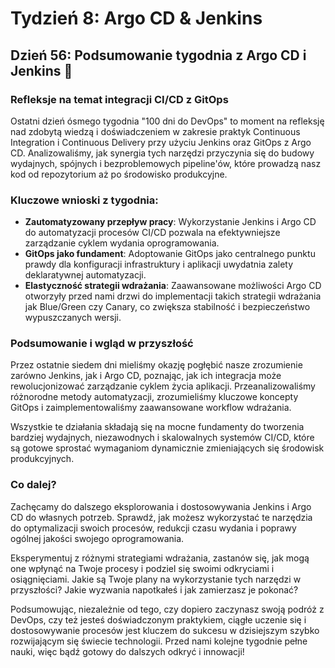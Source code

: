 # Tydzień 8: Argo CD & Jenkins

## Dzień 56: Podsumowanie tygodnia z Argo CD i Jenkins 🔄

### Refleksje na temat integracji CI/CD z GitOps
Ostatni dzień ósmego tygodnia "100 dni do DevOps" to moment na refleksję nad zdobytą wiedzą i doświadczeniem w zakresie praktyk Continuous Integration i Continuous Delivery przy użyciu Jenkins oraz GitOps z Argo CD. Analizowaliśmy, jak synergia tych narzędzi przyczynia się do budowy wydajnych, spójnych i bezproblemowych pipeline'ów, które prowadzą nasz kod od repozytorium aż po środowisko produkcyjne.

### Kluczowe wnioski z tygodnia:
- **Zautomatyzowany przepływ pracy**: Wykorzystanie Jenkins i Argo CD do automatyzacji procesów CI/CD pozwala na efektywniejsze zarządzanie cyklem wydania oprogramowania.
- **GitOps jako fundament**: Adoptowanie GitOps jako centralnego punktu prawdy dla konfiguracji infrastruktury i aplikacji uwydatnia zalety deklaratywnej automatyzacji.
- **Elastyczność strategii wdrażania**: Zaawansowane możliwości Argo CD otworzyły przed nami drzwi do implementacji takich strategii wdrażania jak Blue/Green czy Canary, co zwiększa stabilność i bezpieczeństwo wypuszczanych wersji.

### Podsumowanie i wgląd w przyszłość
Przez ostatnie siedem dni mieliśmy okazję pogłębić nasze zrozumienie zarówno Jenkins, jak i Argo CD, poznając, jak ich integracja może rewolucjonizować zarządzanie cyklem życia aplikacji. Przeanalizowaliśmy różnorodne metody automatyzacji, zrozumieliśmy kluczowe koncepty GitOps i zaimplementowaliśmy zaawansowane workflow wdrażania.

Wszystkie te działania składają się na mocne fundamenty do tworzenia bardziej wydajnych, niezawodnych i skalowalnych systemów CI/CD, które są gotowe sprostać wymaganiom dynamicznie zmieniających się środowisk produkcyjnych.

### Co dalej?
Zachęcamy do dalszego eksplorowania i dostosowywania Jenkins i Argo CD do własnych potrzeb. Sprawdź, jak możesz wykorzystać te narzędzia do optymalizacji swoich procesów, redukcji czasu wydania i poprawy ogólnej jakości swojego oprogramowania.

Eksperymentuj z różnymi strategiami wdrażania, zastanów się, jak mogą one wpłynąć na Twoje procesy i podziel się swoimi odkryciami i osiągnięciami. Jakie są Twoje plany na wykorzystanie tych narzędzi w przyszłości? Jakie wyzwania napotkałeś i jak zamierzasz je pokonać?

Podsumowując, niezależnie od tego, czy dopiero zaczynasz swoją podróż z DevOps, czy też jesteś doświadczonym praktykiem, ciągłe uczenie się i dostosowywanie procesów jest kluczem do sukcesu w dzisiejszym szybko rozwijającym się świecie technologii. Przed nami kolejne tygodnie pełne nauki, więc bądź gotowy do dalszych odkryć i innowacji!
